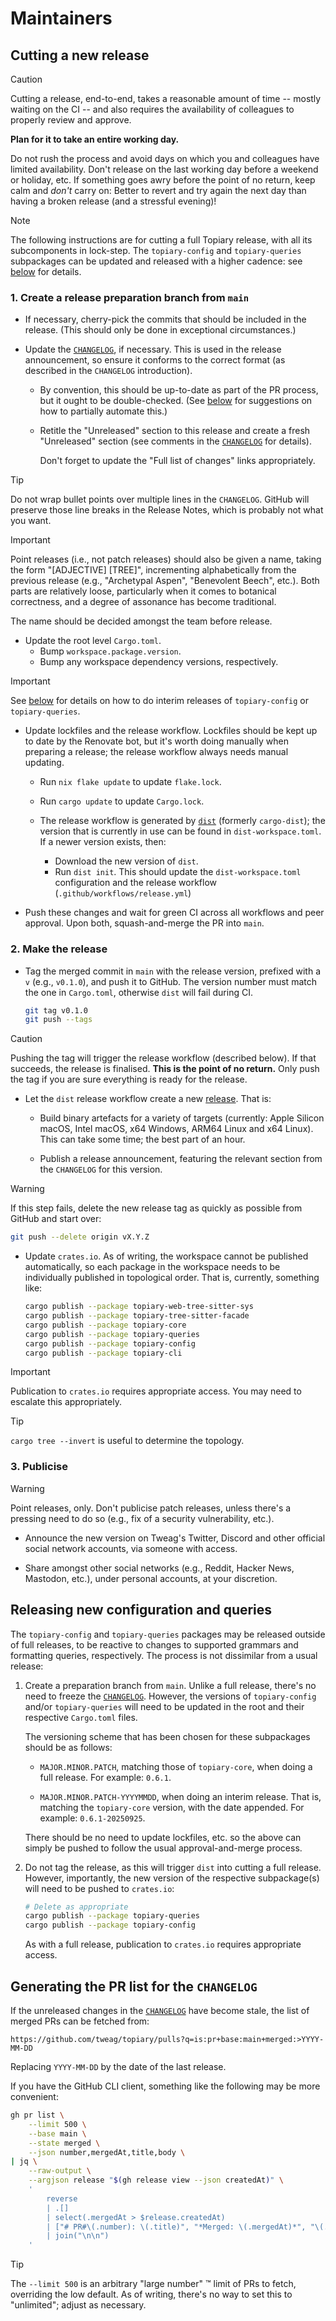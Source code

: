 # Maintainers

## Cutting a new release

> [!CAUTION]
> Cutting a release, end-to-end, takes a reasonable amount of time --
> mostly waiting on the CI -- and also requires the availability of
> colleagues to properly review and approve.
>
> **Plan for it to take an entire working day.**
>
> Do not rush the process and avoid days on which you and colleagues
> have limited availability. Don't release on the last working day
> before a weekend or holiday, etc. If something goes awry before the
> point of no return, keep calm and _don't_ carry on: Better to revert
> and try again the next day than having a broken release (and a
> stressful evening)!

> [!NOTE]
> The following instructions are for cutting a full Topiary release,
> with all its subcomponents in lock-step. The `topiary-config` and
> `topiary-queries` subpackages can be updated and released with a
> higher cadence: see [below](#releasing-new-configuration-and-queries)
> for details.

### 1. Create a release preparation branch from `main`

- If necessary, cherry-pick the commits that should be included in the
  release. (This should only be done in exceptional circumstances.)

- Update the [`CHANGELOG`], if necessary. This is used in the release
  announcement, so ensure it conforms to the correct format (as
  described in the `CHANGELOG` introduction).

  - By convention, this should be up-to-date as part of the PR process,
    but it ought to be double-checked. (See [below][changelog-refresh]
    for suggestions on how to partially automate this.)

  - Retitle the "Unreleased" section to this release and create a fresh
    "Unreleased" section (see comments in the [`CHANGELOG`] for
    details).

    Don't forget to update the "Full list of changes" links
    appropriately.

> [!TIP]
> Do not wrap bullet points over multiple lines in the `CHANGELOG`.
> GitHub will preserve those line breaks in the Release Notes, which is
> probably not what you want.

> [!IMPORTANT]
> Point releases (i.e., not patch releases) should also be given a name,
> taking the form "[ADJECTIVE] [TREE]", incrementing alphabetically from
> the previous release (e.g., "Archetypal Aspen", "Benevolent Beech",
> etc.). Both parts are relatively loose, particularly when it comes to
> botanical correctness, and a degree of assonance has become
> traditional.
>
> The name should be decided amongst the team before release.

- Update the root level `Cargo.toml`.
  - Bump `workspace.package.version`.
  - Bump any workspace dependency versions, respectively.

> [!IMPORTANT]
> See [below](#releasing-new-configuration-and-queries) for details on
> how to do interim releases of `topiary-config` or `topiary-queries`.

- Update lockfiles and the release workflow. Lockfiles should be kept up
  to date by the Renovate bot, but it's worth doing manually when
  preparing a release; the release workflow always needs manual
  updating.

  - Run `nix flake update` to update `flake.lock`.

  - Run `cargo update` to update `Cargo.lock`.

  - The release workflow is generated by [`dist`] (formerly
    `cargo-dist`); the version that is currently in use can be found
    in `dist-workspace.toml`. If a newer version exists, then:

    - Download the new version of `dist`.
    - Run `dist init`. This should update the `dist-workspace.toml`
      configuration and the release workflow (`.github/workflows/release.yml`)

- Push these changes and wait for green CI across all workflows and peer
  approval. Upon both, squash-and-merge the PR into `main`.

### 2. Make the release

- Tag the merged commit in `main` with the release version, prefixed
  with a `v` (e.g., `v0.1.0`), and push it to GitHub. The version number
  must match the one in `Cargo.toml`, otherwise `dist` will fail during
  CI.

  ```bash
  git tag v0.1.0
  git push --tags
  ```

> [!CAUTION]
> Pushing the tag will trigger the release workflow (described below).
> If that succeeds, the release is finalised. **This is the point of no
> return.** Only push the tag if you are sure everything is ready for
> the release.

- Let the `dist` release workflow create a new [release]. That is:

  - Build binary artefacts for a variety of targets (currently: Apple
    Silicon macOS, Intel macOS, x64 Windows, ARM64 Linux and x64 Linux).
    This can take some time; the best part of an hour.

  - Publish a release announcement, featuring the relevant section from
    the `CHANGELOG` for this version.

> [!WARNING]
> If this step fails, delete the new release tag as quickly as possible
> from GitHub and start over:
>
> ```bash
> git push --delete origin vX.Y.Z
> ```

- Update `crates.io`. As of writing, the workspace cannot be published
  automatically, so each package in the workspace needs to be
  individually published in topological order. That is, currently,
  something like:

  ```bash
  cargo publish --package topiary-web-tree-sitter-sys
  cargo publish --package topiary-tree-sitter-facade
  cargo publish --package topiary-core
  cargo publish --package topiary-queries
  cargo publish --package topiary-config
  cargo publish --package topiary-cli
  ```

> [!IMPORTANT]
> Publication to `crates.io` requires appropriate access. You may need
> to escalate this appropriately.

> [!TIP]
> `cargo tree --invert` is useful to determine the topology.

### 3. Publicise

> [!WARNING]
> Point releases, only. Don't publicise patch releases, unless there's a
> pressing need to do so (e.g., fix of a security vulnerability, etc.).

- Announce the new version on Tweag's Twitter, Discord and other
  official social network accounts, via someone with access.

- Share amongst other social networks (e.g., Reddit, Hacker News,
  Mastodon, etc.), under personal accounts, at your discretion.

## Releasing new configuration and queries

The `topiary-config` and `topiary-queries` packages may be released
outside of full releases, to be reactive to changes to supported
grammars and formatting queries, respectively. The process is not
dissimilar from a usual release:

1. Create a preparation branch from `main`. Unlike a full release,
   there's no need to freeze the [`CHANGELOG`]. However, the versions of
   `topiary-config` and/or `topiary-queries` will need to be updated in
   the root and their respective `Cargo.toml` files.

   The versioning scheme that has been chosen for these subpackages
   should be as follows:

   - `MAJOR.MINOR.PATCH`, matching those of `topiary-core`, when doing a
     full release. For example: `0.6.1`.

   - `MAJOR.MINOR.PATCH-YYYYMMDD`, when doing an interim release. That
     is, matching the `topiary-core` version, with the date appended.
     For example: `0.6.1-20250925`.

   There should be no need to update lockfiles, etc. so the above can
   simply be pushed to follow the usual approval-and-merge process.

2. Do not tag the release, as this will trigger `dist` into cutting a
   full release. However, importantly, the new version of the respective
   subpackage(s) will need to be pushed to `crates.io`:

   ```bash
   # Delete as appropriate
   cargo publish --package topiary-queries
   cargo publish --package topiary-config
   ```

   As with a full release, publication to `crates.io` requires
   appropriate access.

## Generating the PR list for the `CHANGELOG`

If the unreleased changes in the [`CHANGELOG`] have become stale, the
list of merged PRs can be fetched from:

    https://github.com/tweag/topiary/pulls?q=is:pr+base:main+merged:>YYYY-MM-DD

Replacing `YYYY-MM-DD` by the date of the last release.

If you have the GitHub CLI client, something like the following may be
more convenient:

```bash
gh pr list \
    --limit 500 \
    --base main \
    --state merged \
    --json number,mergedAt,title,body \
| jq \
    --raw-output \
    --argjson release "$(gh release view --json createdAt)" \
    '
        reverse
        | .[]
        | select(.mergedAt > $release.createdAt)
        | ["# PR#\(.number): \(.title)", "*Merged: \(.mergedAt)*", "\(.body)\n"]
        | join("\n\n")
    '
```

> [!TIP]
> The `--limit 500` is an arbitrary "large number" :tm: limit of PRs to
> fetch, overriding the low default. As of writing, there's no way to
> set this to "unlimited"; adjust as necessary.

<!-- Links -->
[`CHANGELOG`]: /CHANGELOG.md
[`dist`]: https://opensource.axo.dev/cargo-dist/
[changelog-refresh]: #generating-the-pr-list-for-the-changelog
[release]: https://github.com/tweag/topiary/releases
